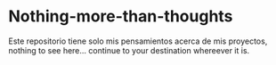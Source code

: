 # Nothing-more-than-thoughts

Este repositorio tiene solo mis pensamientos acerca de mis proyectos, nothing to see here... continue to your destination whereever it is.
